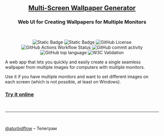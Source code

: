 <br />
<br />

<h2 align="center">
  <a href="https://mswg.nw-lab.com">
    Multi-Screen Wallpaper Generator
  </a>
  <br/>
</h2>

<h3 align="center">
    Web UI for Creating Wallpapers for Multiple Monitors
</h3>

<br />

<p align="center">
    <img alt="Static Badge" src="https://img.shields.io/badge/React-Next.js-blue" />
    <img alt="Static Badge" src="https://img.shields.io/badge/UFO-Architecture-green" />
    <img alt="GitHub License" src="https://img.shields.io/github/license/markushevpro/mswg-web" />
    <img alt="GitHub Actions Workflow Status" src="https://img.shields.io/github/actions/workflow/status/markushevpro/mswg-web/main.yml" />
    <img alt="GitHub commit activity" src="https://img.shields.io/github/commit-activity/t/markushevpro/mswg-web" />
    <img alt="GitHub top language" src="https://img.shields.io/github/languages/top/markushevpro/mswg-web" />
    <img alt="W3C Validation" src="https://img.shields.io/w3c-validation/html?targetUrl=https%3A%2F%2Fmswg.nw-lab.com%2F" />
</p>

A web app that lets you quickly and easily create a single seamless wallpaper from multiple images for computers with multiple monitors.

Use it if you have multiple monitors and want to set different images on each screen (which is not possible, at least on Windows).

### <a href="https://mswg.nw-lab.com">Try it online</a>

<br/>
<hr />
<br/>

[@aturbidflow](https://t.me/aturbidflow) – Телеграм